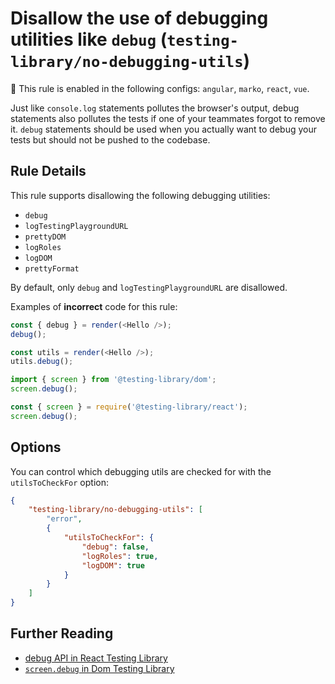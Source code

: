 # Disallow the use of debugging utilities like `debug` (`testing-library/no-debugging-utils`)

💼 This rule is enabled in the following configs: `angular`, `marko`, `react`, `vue`.

<!-- end auto-generated rule header -->

Just like `console.log` statements pollutes the browser's output, debug statements also pollutes the tests if one of your teammates forgot to remove it. `debug` statements should be used when you actually want to debug your tests but should not be pushed to the codebase.

## Rule Details

This rule supports disallowing the following debugging utilities:

- `debug`
- `logTestingPlaygroundURL`
- `prettyDOM`
- `logRoles`
- `logDOM`
- `prettyFormat`

By default, only `debug` and `logTestingPlaygroundURL` are disallowed.

Examples of **incorrect** code for this rule:

```js
const { debug } = render(<Hello />);
debug();
```

```js
const utils = render(<Hello />);
utils.debug();
```

```js
import { screen } from '@testing-library/dom';
screen.debug();
```

```js
const { screen } = require('@testing-library/react');
screen.debug();
```

## Options

You can control which debugging utils are checked for with the `utilsToCheckFor` option:

```json
{
	"testing-library/no-debugging-utils": [
		"error",
		{
			"utilsToCheckFor": {
				"debug": false,
				"logRoles": true,
				"logDOM": true
			}
		}
	]
}
```

## Further Reading

- [debug API in React Testing Library](https://testing-library.com/docs/react-testing-library/api#debug)
- [`screen.debug` in Dom Testing Library](https://testing-library.com/docs/dom-testing-library/api-queries#screendebug)
